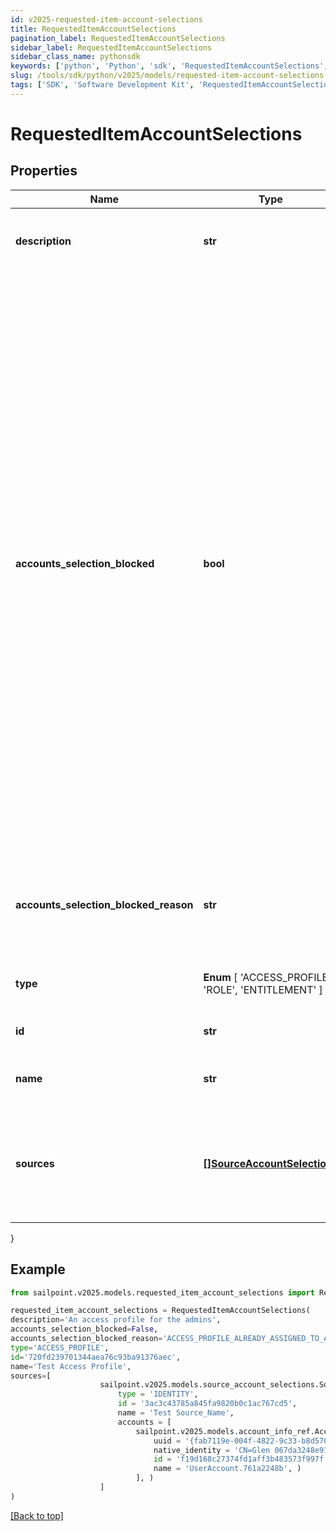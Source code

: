 ```yaml
---
id: v2025-requested-item-account-selections
title: RequestedItemAccountSelections
pagination_label: RequestedItemAccountSelections
sidebar_label: RequestedItemAccountSelections
sidebar_class_name: pythonsdk
keywords: ['python', 'Python', 'sdk', 'RequestedItemAccountSelections', 'V2025RequestedItemAccountSelections'] 
slug: /tools/sdk/python/v2025/models/requested-item-account-selections
tags: ['SDK', 'Software Development Kit', 'RequestedItemAccountSelections', 'V2025RequestedItemAccountSelections']
---
```


# RequestedItemAccountSelections


## Properties

Name | Type | Description | Notes
------------ | ------------- | ------------- | -------------
**description** | **str** | The description for this requested item | [optional] 
**accounts_selection_blocked** | **bool** | This field indicates if account selections are not allowed for this requested item. * If true, this field indicates that account selections will not be available for this item and user combination. In this case, no account selections should be provided in the access request for this item and user combination, irrespective of whether the user has single or multiple accounts on a source. * An example is where a user is requesting an access profile that is already assigned to one of their accounts.  | [optional] [default to False]
**accounts_selection_blocked_reason** | **str** | If account selections are not allowed for an item, this field will denote the reason. | [optional] 
**type** |  **Enum** [  'ACCESS_PROFILE',    'ROLE',    'ENTITLEMENT' ] | The type of the item being requested. | [optional] 
**id** | **str** | The id of the requested item | [optional] 
**name** | **str** | The name of the requested item | [optional] 
**sources** | [**[]SourceAccountSelections**](source-account-selections) | The details for the sources and accounts for the requested item and identity combination | [optional] 
}

## Example

```python
from sailpoint.v2025.models.requested_item_account_selections import RequestedItemAccountSelections

requested_item_account_selections = RequestedItemAccountSelections(
description='An access profile for the admins',
accounts_selection_blocked=False,
accounts_selection_blocked_reason='ACCESS_PROFILE_ALREADY_ASSIGNED_TO_AN_ACCOUNT',
type='ACCESS_PROFILE',
id='720fd239701344aea76c93ba91376aec',
name='Test Access Profile',
sources=[
                    sailpoint.v2025.models.source_account_selections.SourceAccountSelections(
                        type = 'IDENTITY', 
                        id = '3ac3c43785a845fa9820b0c1ac767cd5', 
                        name = 'Test Source_Name', 
                        accounts = [
                            sailpoint.v2025.models.account_info_ref.AccountInfoRef(
                                uuid = '{fab7119e-004f-4822-9c33-b8d570d6c6a6}', 
                                native_identity = 'CN=Glen 067da3248e914,OU=YOUROU,OU=org-data-service,DC=YOURDC,DC=local', 
                                id = 'f19d168c27374fd1aff3b483573f997f', 
                                name = 'UserAccount.761a2248b', )
                            ], )
                    ]
)

```
[[Back to top]](#) 


